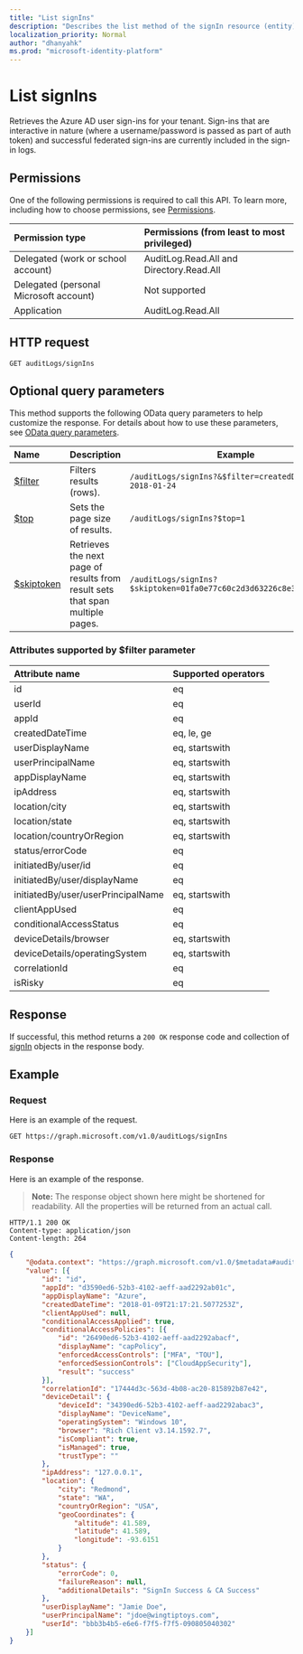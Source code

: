 ```yaml
---
title: "List signIns"
description: "Describes the list method of the signIn resource (entity) from the Microsoft Graph API."
localization_priority: Normal
author: "dhanyahk"
ms.prod: "microsoft-identity-platform"
---
```


# List signIns

Retrieves the Azure AD user sign-ins for your tenant. Sign-ins that are interactive in nature (where a username/password is passed as part of auth token) and successful federated sign-ins are currently included in the sign-in logs.

## Permissions

One of the following permissions is required to call this API. To learn more, including how to choose permissions, see [Permissions](/graph/permissions_reference).

|Permission type      | Permissions (from least to most privileged)              |
|:--------------------|:---------------------------------------------------------|
|Delegated (work or school account) | AuditLog.Read.All and Directory.Read.All |
|Delegated (personal Microsoft account) | Not supported   |
|Application | AuditLog.Read.All |

## HTTP request

<!-- { "blockType": "ignored" } -->
```http
GET auditLogs/signIns
```

## Optional query parameters

This method supports the following OData query parameters to help customize the response. For details about how to use these parameters, see [OData query parameters](/graph/query_parameters).

|Name     |Description                            |Example|
|:--------------------|----------------|------------------------------------------------------------------------|
|[$filter](/graph/query_parameters#filter-parameter)|Filters results (rows). |`/auditLogs/signIns?&$filter=createdDateTime le 2018-01-24`
|[$top](/graph/query_parameters#top-parameter)|Sets the page size of results.|`/auditLogs/signIns?$top=1`|
|[$skiptoken](/graph/query_parameters#skiptoken-parameter)|Retrieves the next page of results from result sets that span multiple pages.|`/auditLogs/signIns?$skiptoken=01fa0e77c60c2d3d63226c8e3294c860__1`|

### Attributes supported by $filter parameter

|Attribute name |Supported operators|
|:----------------|:------|
|id|eq|
|userId|eq|
|appId|eq|
|createdDateTime| eq, le, ge|
|userDisplayName| eq, startswith|
|userPrincipalName| eq, startswith|
|appDisplayName| eq, startswith|
|ipAddress| eq, startswith|
|location/city| eq, startswith|
|location/state| eq, startswith|
|location/countryOrRegion| eq, startswith|
|status/errorCode|eq|
|initiatedBy/user/id|eq|
|initiatedBy/user/displayName| eq|
|initiatedBy/user/userPrincipalName| eq, startswith|
|clientAppUsed| eq|
|conditionalAccessStatus | eq|
|deviceDetails/browser| eq, startswith|
|deviceDetails/operatingSystem| eq, startswith|
|correlationId| eq|
|isRisky| eq|

## Response

If successful, this method returns a `200 OK` response code and collection of [signIn](../resources/signin.md) objects in the response body.

## Example

### Request

Here is an example of the request.

<!-- {
  "blockType": "request",
  "name": "list_signins"
}-->
```http
GET https://graph.microsoft.com/v1.0/auditLogs/signIns
```

### Response

Here is an example of the response.
>**Note:** The response object shown here might be shortened for readability. All the properties will be returned from an actual call.

<!-- {
  "blockType": "response",
  "truncated": true,
  "@odata.type": "microsoft.graph.signIn",
  "isCollection": true
} -->
```http
HTTP/1.1 200 OK
Content-type: application/json
Content-length: 264
```

```json
{
	"@odata.context": "https://graph.microsoft.com/v1.0/$metadata#auditLogs/signIns",
	"value": [{
		"id": "id",
		"appId": "d3590ed6-52b3-4102-aeff-aad2292ab01c",
		"appDisplayName": "Azure",
		"createdDateTime": "2018-01-09T21:17:21.5077253Z",
		"clientAppUsed": null,
		"conditionalAccessApplied": true,
		"conditionalAccessPolicies": [{
			"id": "26490ed6-52b3-4102-aeff-aad2292abacf",
			"displayName": "capPolicy",
			"enforcedAccessControls": ["MFA", "TOU"],
			"enforcedSessionControls": ["CloudAppSecurity"],
			"result": "success"
		}],
		"correlationId": "17444d3c-563d-4b08-ac20-815892b87e42",
		"deviceDetail": {
			"deviceId": "34390ed6-52b3-4102-aeff-aad2292abac3",
			"displayName": "DeviceName",
			"operatingSystem": "Windows 10",
			"browser": "Rich Client v3.14.1592.7",
			"isCompliant": true,
			"isManaged": true,
			"trustType": ""
		},
		"ipAddress": "127.0.0.1",
		"location": {
			"city": "Redmond",
			"state": "WA",
			"countryOrRegion": "USA",
			"geoCoordinates": {
				"altitude": 41.589,
				"latitude": 41.589,
				"longitude": -93.6151
			}
		},
		"status": {
			"errorCode": 0,
			"failureReason": null,
			"additionalDetails": "SignIn Success & CA Success"
		},
		"userDisplayName": "Jamie Doe",
		"userPrincipalName": "jdoe@wingtiptoys.com",
		"userId": "bbb3b4b5-e6e6-f7f5-f7f5-090805040302"
	}]
}

```

<!-- uuid: 8fcb5dbc-d5aa-4681-8e31-b001d5168d79
2015-10-25 14:57:30 UTC -->
<!-- {
  "type": "#page.annotation",
  "description": "List signIns",
  "keywords": "",
  "section": "documentation",
  "tocPath": ""
}-->